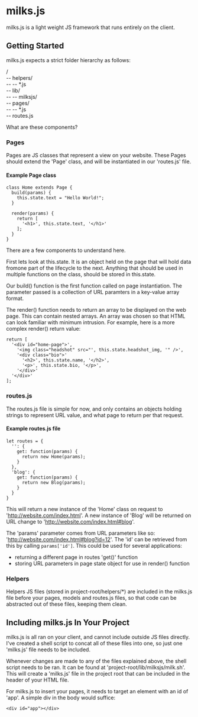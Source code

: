 # milks.js
milks.js is a light weight JS framework that runs entirely on the client.

## Getting Started
milks.js expects a strict folder hierarchy as follows:

/<br>
-- helpers/<br>
-- -- *.js<br>
-- lib/<br>
-- -- milksjs/<br>
-- pages/<br>
-- -- *.js<br>
-- routes.js<br>

What are these components?

### Pages
Pages are JS classes that represent a view on your website. 
These Pages should extend the 'Page' class, and will be instantiated in our 'routes.js' file.

#### Example Page class
```
class Home extends Page {
  build(params) {
    this.state.text = "Hello World!";
  }
  
  render(params) {
    return [
      '<h1>', this.state.text, '</h1>'
    ];
  }
}
```

There are a few components to understand here.

First lets look at this.state. It is an object held on the page that will hold data fromone part of the lifecycle to the next. Anything that should be used in multiple functions on the class, should be stored in this.state.

Our build() function is the first function called on page instantiation. The parameter passed is a collection of URL paramters in a key-value array format.

The render() function needs to return an array to be displayed on the web page. This can contain nested arrays. An array was chosen so that HTML can look familiar with minimum intrusion. For example, here is a more complex render() return value:
```
return [
  '<div id="home-page">',
    '<img class="headshot" src="', this.state.headshot_img, '" />',
    '<div class="bio">'
      '<h2>', this.state.name, '</h2>',
      '<p>', this.state.bio, '</p>',
    '</div>'
  '</div>'
];
```

### routes.js
The routes.js file is simple for now, and only contains an objects holding strings to represent URL value, and what page to return per that request.

#### Example routes.js file
```
let routes = {
  '': {
    get: function(params) {
      return new Home(params);
    }
  },
  'blog': {
    get: function(params) {
      return new Blog(params);
    }
  }
}
```

This will return a new instance of the 'Home' class on request to 'http://website.com/index.html'.
A new instance of 'Blog' will be returned on URL change to 'http://website.com/index.html#blog'.

The 'params' parameter comes from URL parameters like so: 'http://website.com/index.html#blog?id=12'.
The 'id' can be retrieved from this by calling `params['id']`. This could be used for several applications:
- returning a different page in routes 'get()' function
- storing URL parameters in page state object for use in render() function

### Helpers
Helpers JS files (stored in project-root/helpers/*) are included in the milks.js file before your pages, models and routes.js files, so that code can be abstracted out of these files, keeping them clean.

## Including milks.js In Your Project
milks.js is all ran on your client, and cannot include outside JS files directly. I've created a shell script to concat all of these files into one, so just one 'milks.js' file needs to be included.

Whenever changes are made to any of the files explained above, the shell script needs to be ran. It can be found at 'project-root/lib/milksjs/milk.sh'. This will create a 'milks.js' file in the project root that can be included in the header of your HTML file.

For milks.js to insert your pages, it needs to target an element with an id of 'app'. A simple div in the body would suffice:
```
<div id="app"></div>
```
